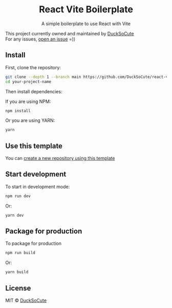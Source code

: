 <h1 align="center">React Vite Boilerplate</h1>
<p align="center">A simple boilerplate to use React with Vite</p>

This project currently owned and maintained by [DuckSoCute](https://github.com/DuckSoCute) <br/>
For any issues, [open an issue](https://github.com/DuckSoCute/react-vite-boilerplate/issues/new) =))

## Install

First, clone the repository:

```bash
git clone --depth 1 --branch main https://github.com/DuckSoCute/react-vite-boilerplate.git your-project-name
cd your-project-name
```

Then install dependencies: <br/>

If you are using NPM:

```bash
npm install
```

Or you are using YARN:

```bash
yarn
```

## Use this template

You can [create a new repository using this template](https://github.com/DuckSoCute/react-vite-boilerplate/generate)

## Start development

To start in development mode:

```bash
npm run dev
```

Or:

```bash
yarn dev
```

## Package for production

To package for production

```bash
npm run build
```

Or:

```bash
yarn build
```

## License

MIT © [DuckSoCute](https://github.com/DuckSoCute)
